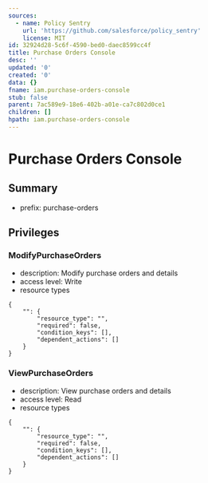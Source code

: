 ```yaml
---
sources:
  - name: Policy Sentry
    url: 'https://github.com/salesforce/policy_sentry'
    license: MIT
id: 32924d28-5c6f-4590-bed0-daec8599cc4f
title: Purchase Orders Console
desc: ''
updated: '0'
created: '0'
data: {}
fname: iam.purchase-orders-console
stub: false
parent: 7ac589e9-18e6-402b-a01e-ca7c802d0ce1
children: []
hpath: iam.purchase-orders-console
---
```

# Purchase Orders Console

## Summary

- prefix: purchase-orders

## Privileges

### ModifyPurchaseOrders

- description: Modify purchase orders and details
- access level: Write
- resource types

```
{
    "": {
        "resource_type": "",
        "required": false,
        "condition_keys": [],
        "dependent_actions": []
    }
}
```

### ViewPurchaseOrders

- description: View purchase orders and details
- access level: Read
- resource types

```
{
    "": {
        "resource_type": "",
        "required": false,
        "condition_keys": [],
        "dependent_actions": []
    }
}
```
